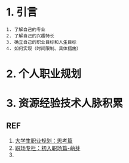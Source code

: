 # 1. 引言 
```ad-abstract
1. 了解自己的专业 
2. 了解自己的兴趣特长
3. 确立自己的职业目标和人生目标 
4. 如何实现（时间限制、具体措施）
```


# 2. 个人职业规划 





# 3. 资源经验技术人脉积累 



## REF 
1. [大学生职业规划：思考篇](https://mp.weixin.qq.com/s/fOWItnIt6NSuy1OxrZwkXQ)
2. [职场专栏：初入职场篇-萌芽](https://mp.weixin.qq.com/s/CJvnvOkQiUveY35vr4QrIA)
3. 